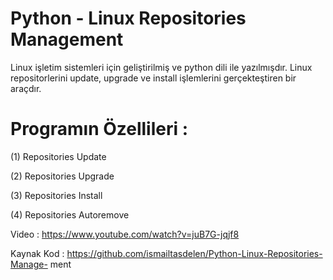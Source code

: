 # Python - Linux Repositories Management

Linux işletim sistemleri için geliştirilmiş ve python dili ile
yazılmışdır. Linux repositorlerini update, upgrade ve install işlemlerini
gerçekteştiren bir araçdır.

# Programın Özellileri :

(1) Repositories Update

(2) Repositories Upgrade

(3) Repositories Install

(4) Repositories Autoremove

Video : https://www.youtube.com/watch?v=juB7G-jqjf8

Kaynak Kod : https://github.com/ismailtasdelen/Python-Linux-Repositories-Manage-
ment
